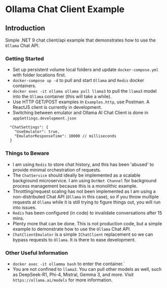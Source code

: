 # Ollama Chat Client Example

## Introduction
Simple .NET 9 chat client/api example that demonstrates how to use the `Ollama` Chat API.

### Getting Started
- Set up persistent volume local folders and update `docker-compose.yml` with folder locations first.
- `docker-compose up -d` to pull and start `Ollama` and `Redis` docker containers.
- `docker exec -it ollama ollama pull llama3` to pull the `llama3` model into the `Ollama` container (this will take a while).
- Use HTTP GET/POST examples in `Examples.http`, use Postman. A ReactJS client is currently in development.
- Switching between emulator and Ollama AI Chat Client is done in `appSettings.development.json`
```
  "ChatSettings": {
    "UseEmulator": true,
    "EmulatorResponseTime": 10000 // milliseconds
  }
```

### Things to Beware
- I am using `Redis` to store chat history, and this has been 'abused' to provide minimal orchestration of requests.
- The `ChatService` should ideally be implemented as a scalable background microservice. I am using `DotNet Channel` for background process management because this is a monolithic example.
- Throttling/request scaling has not been implemented as I am using a non-distributed Chat API (`Ollama` in this case), so if you throw multiple requests at `Ollama` while it is still trying to figure things out, you will run into issues.
- `Redis` has been configured (in code) to invalidate conversations after 15 mins.
- Plenty more that can be done. This is not production code, but a simple example to demonstrate how to use the `Ollama` Chat API.
- `ChatClientEmulator` is a simple `IChatClient` replacement so we can bypass requests to `Ollama`. It is there to ease development.

### Other Useful Information
- `docker exec -it ollamma bash` to enter the container.`
- You are not confined to `llama3`. You can pull other models as well, such as DeepSeek-R1, Phi-4, Mistral, Gemma 3, and more. Visit `https://ollama.ai/models` for more information.
